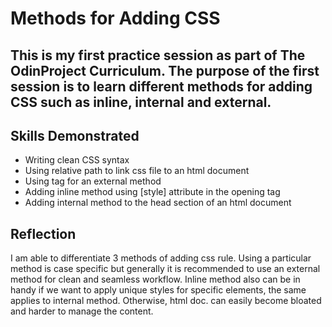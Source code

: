 
# Methods for Adding CSS

## This is my first practice session as part of The OdinProject Curriculum. The purpose of the first session is to learn different methods for adding CSS such as inline, internal and external. 

## Skills Demonstrated

- Writing clean CSS syntax
- Using relative path to link css file to an html document
- Using <link> tag for an external method
- Adding inline method using [style] attribute in the opening tag
- Adding internal method to the head section of an html document

## Reflection

I am able to differentiate 3 methods of adding css rule. Using a particular method is case specific but generally it is recommended to use an external method for clean and seamless workflow. Inline method also can be in handy if we want to apply unique styles for specific elements, the same applies to internal method. Otherwise, html doc. can easily become bloated and harder to manage the content. 